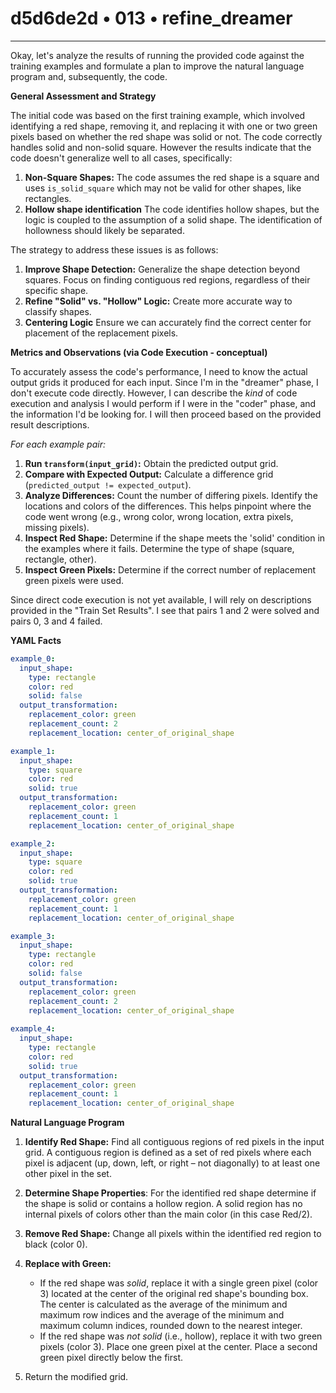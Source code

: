 # d5d6de2d • 013 • refine_dreamer

---
Okay, let's analyze the results of running the provided code against the training examples and formulate a plan to improve the natural language program and, subsequently, the code.

**General Assessment and Strategy**

The initial code was based on the first training example, which involved identifying a red shape, removing it, and replacing it with one or two green pixels based on whether the red shape was solid or not. The code correctly handles solid and non-solid square. However the results indicate that the code doesn't generalize well to all cases, specifically:

1.  **Non-Square Shapes:** The code assumes the red shape is a square and uses `is_solid_square` which may not be valid for other shapes, like rectangles.
2.  **Hollow shape identification** The code identifies hollow shapes, but the logic is coupled to the assumption of a solid shape. The identification of hollowness should likely be separated.

The strategy to address these issues is as follows:

1.  **Improve Shape Detection:** Generalize the shape detection beyond squares. Focus on finding contiguous red regions, regardless of their specific shape.
2.  **Refine "Solid" vs. "Hollow" Logic:** Create more accurate way to classify shapes.
3.  **Centering Logic** Ensure we can accurately find the correct center for placement of the replacement pixels.

**Metrics and Observations (via Code Execution - conceptual)**

To accurately assess the code's performance, I need to know the actual output grids it produced for each input. Since I'm in the "dreamer" phase, I don't execute code directly. However, I can describe the *kind* of code execution and analysis I would perform if I were in the "coder" phase, and the information I'd be looking for. I will then proceed based on the provided result descriptions.

*For each example pair:*

1.  **Run `transform(input_grid)`:** Obtain the predicted output grid.
2.  **Compare with Expected Output:**  Calculate a difference grid (`predicted_output != expected_output`).
3.  **Analyze Differences:**  Count the number of differing pixels. Identify the locations and colors of the differences. This helps pinpoint where the code went wrong (e.g., wrong color, wrong location, extra pixels, missing pixels).
4.  **Inspect Red Shape:** Determine if the shape meets the 'solid' condition in the examples where it fails. Determine the type of shape (square, rectangle, other).
5.  **Inspect Green Pixels:** Determine if the correct number of replacement green pixels were used.

Since direct code execution is not yet available, I will rely on descriptions provided in the "Train Set Results". I see that pairs 1 and 2 were solved and pairs 0, 3 and 4 failed.

**YAML Facts**

```yaml
example_0:
  input_shape:
    type: rectangle
    color: red
    solid: false
  output_transformation:
    replacement_color: green
    replacement_count: 2
    replacement_location: center_of_original_shape

example_1:
  input_shape:
    type: square
    color: red
    solid: true
  output_transformation:
    replacement_color: green
    replacement_count: 1
    replacement_location: center_of_original_shape

example_2:
  input_shape:
    type: square
    color: red
    solid: true
  output_transformation:
    replacement_color: green
    replacement_count: 1
    replacement_location: center_of_original_shape

example_3:
  input_shape:
    type: rectangle
    color: red
    solid: false
  output_transformation:
    replacement_color: green
    replacement_count: 2
    replacement_location: center_of_original_shape
    
example_4:
  input_shape:
    type: rectangle
    color: red
    solid: true
  output_transformation:
    replacement_color: green
    replacement_count: 1
    replacement_location: center_of_original_shape
```

**Natural Language Program**

1.  **Identify Red Shape:** Find all contiguous regions of red pixels in the input grid. A contiguous region is defined as a set of red pixels where each pixel is adjacent (up, down, left, or right – not diagonally) to at least one other pixel in the set.

2.  **Determine Shape Properties**: For the identified red shape determine if the shape is solid or contains a hollow region. A solid region has no internal pixels of colors other than the main color (in this case Red/2).

3.  **Remove Red Shape:**  Change all pixels within the identified red region to black (color 0).

4.  **Replace with Green:**
    *   If the red shape was *solid*, replace it with a single green pixel (color 3) located at the center of the original red shape's bounding box. The center is calculated as the average of the minimum and maximum row indices and the average of the minimum and maximum column indices, rounded down to the nearest integer.
    *   If the red shape was *not solid* (i.e., hollow), replace it with two green pixels (color 3). Place one green pixel at the center. Place a second green pixel directly below the first.

5. Return the modified grid.

